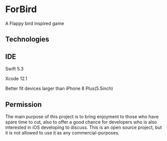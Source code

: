 # ForBird
A Flappy bird inspired game 

## Technologies

## IDE
Swift 5.3

Xcode 12.1

Better fit devices larger than iPhone 8 Plus(5.5inch)

## Permission
The main purpose of this project is to bring enjoyment to those who have spare time to cut, also to offer a good chance for developers who is also interested in iOS developing to discuss. This is an open source project, but it is not allowed to use it as any commercial-purposes.

